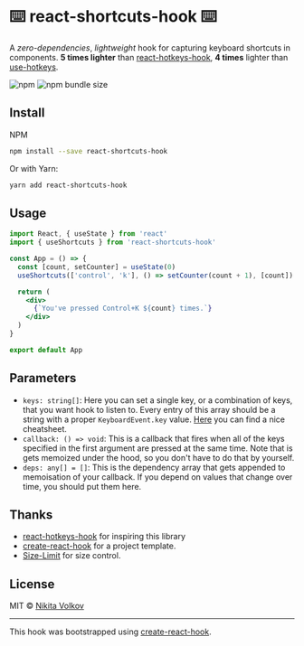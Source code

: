 # ⌨️ react-shortcuts-hook ⌨️
A *zero-dependencies*, *lightweight* hook for capturing keyboard shortcuts in components.
**5 times lighter** than [react-hotkeys-hook](https://github.com/JohannesKlauss/react-hotkeys-hook "react-hotkeys-hook"), **4 times** lighter than [use-hotkeys](https://github.com/sandiiarov/use-hotkeys "use-hotkeys").

![npm](https://img.shields.io/npm/v/react-shortcuts-hook?style=flat-square)
![npm bundle size](https://img.shields.io/bundlephobia/minzip/react-shortcuts-hook/1.1.0)

## Install

NPM

```bash
npm install --save react-shortcuts-hook
```

Or with Yarn:

```bash
yarn add react-shortcuts-hook
```

## Usage

```jsx
import React, { useState } from 'react'
import { useShortcuts } from 'react-shortcuts-hook'

const App = () => {
  const [count, setCounter] = useState(0)
  useShortcuts(['control', 'k'], () => setCounter(count + 1), [count])

  return (
    <div>
      {`You've pressed Control+K ${count} times.`}
    </div>
  )
}

export default App
```

## Parameters

- `keys: string[]`: Here you can set a single key, or a combination of keys, that you want hook to listen to. Every entry of this array should be a string with a proper `KeyboardEvent.key` value. [Here](https://keycode.info/) you can find a nice cheatsheet.
- `callback: () => void`: This is a callback that fires when all of the keys specified in the first argument are pressed at the same time. Note that is gets memoized under the hood, so you don't have to do that by yourself.
- `deps: any[] = []`: This is the dependency array that gets appended to memoisation of your callback. If you depend on values that change over time, you should put them here.

## Thanks

- [react-hotkeys-hook](https://github.com/JohannesKlauss/react-hotkeys-hook "react-hotkeys-hook") for inspiring this library
- [create-react-hook](https://github.com/hermanya/create-react-hook) for a project template.
- [Size-Limit](https://github.com/hermanya/create-react-hook) for size сontrol.

## License

MIT © [Nikita Volkov](https://github.com/macfire10)

---

This hook was bootstrapped using [create-react-hook](https://github.com/hermanya/create-react-hook).
